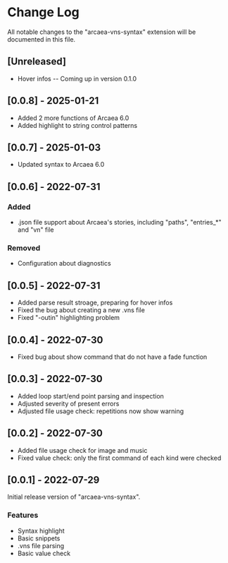 # Change Log

All notable changes to the "arcaea-vns-syntax" extension will be documented in this file.

## [Unreleased]

- Hover infos -- Coming up in version 0.1.0

## [0.0.8] - 2025-01-21

- Added 2 more functions of Arcaea 6.0
- Added highlight to string control patterns

## [0.0.7] - 2025-01-03

- Updated syntax to Arcaea 6.0

## [0.0.6] - 2022-07-31

### Added

- .json file support about Arcaea's stories, including "paths", "entries_*" and "vn" file

### Removed

- Configuration about diagnostics

## [0.0.5] - 2022-07-31

- Added parse result stroage, preparing for hover infos
- Fixed the bug about creating a new .vns file
- Fixed "-outin" highlighting problem

## [0.0.4] - 2022-07-30

- Fixed bug about show command that do not have a fade function

## [0.0.3] - 2022-07-30

- Added loop start/end point parsing and inspection
- Adjusted severity of present errors
- Adjusted file usage check: repetitions now show warning

## [0.0.2] - 2022-07-30

- Added file usage check for image and music
- Fixed value check: only the first command of each kind were checked

## [0.0.1] - 2022-07-29

Initial release version of "arcaea-vns-syntax".

### Features

- Syntax highlight
- Basic snippets
- .vns file parsing
- Basic value check
